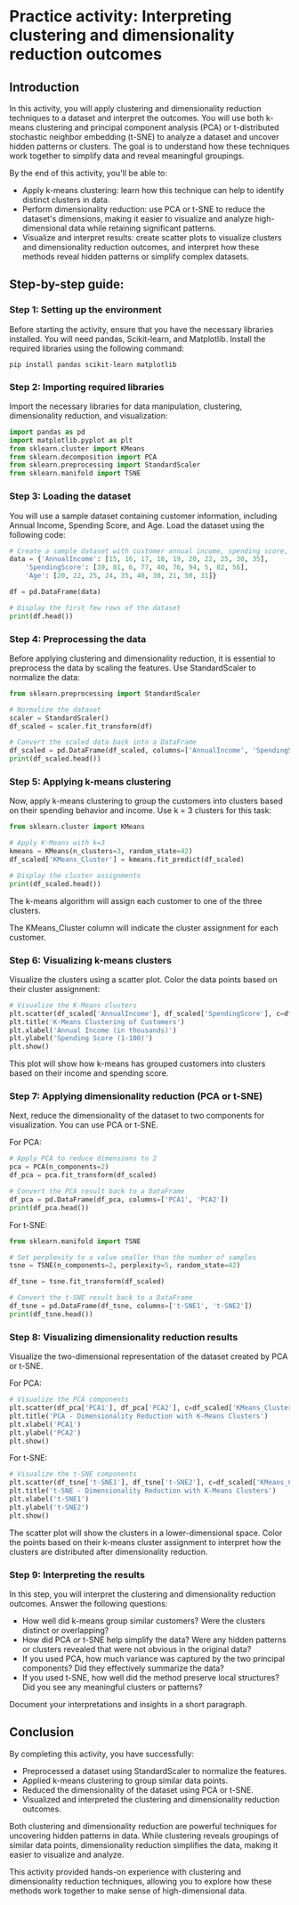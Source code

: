 # Practice activity: Interpreting clustering and dimensionality reduction outcomes

## Introduction

In this activity, you will apply clustering and dimensionality reduction techniques to a dataset and interpret the outcomes. You will use both k-means clustering and principal component analysis (PCA) or t-distributed stochastic neighbor embedding (t-SNE) to analyze a dataset and uncover hidden patterns or clusters. The goal is to understand how these techniques work together to simplify data and reveal meaningful groupings.

By the end of this activity, you'll be able to:

- Apply k-means clustering: learn how this technique can help to identify distinct clusters in data.
- Perform dimensionality reduction: use PCA or t-SNE to reduce the dataset's dimensions, making it easier to visualize and analyze high-dimensional data while retaining significant patterns.
- Visualize and interpret results: create scatter plots to visualize clusters and dimensionality reduction outcomes, and interpret how these methods reveal hidden patterns or simplify complex datasets.

## Step-by-step guide:

### Step 1: Setting up the environment

Before starting the activity, ensure that you have the necessary libraries installed. You will need pandas, Scikit-learn, and Matplotlib. Install the required libraries using the following command:

```
pip install pandas scikit-learn matplotlib
```

### Step 2: Importing required libraries

Import the necessary libraries for data manipulation, clustering, dimensionality reduction, and visualization:

```python
import pandas as pd
import matplotlib.pyplot as plt
from sklearn.cluster import KMeans
from sklearn.decomposition import PCA
from sklearn.preprocessing import StandardScaler
from sklearn.manifold import TSNE
```

### Step 3: Loading the dataset

You will use a sample dataset containing customer information, including Annual Income, Spending Score, and Age. Load the dataset using the following code:

```python
# Create a sample dataset with customer annual income, spending score, and age
data = {'AnnualIncome': [15, 16, 17, 18, 19, 20, 22, 25, 30, 35],
    'SpendingScore': [39, 81, 6, 77, 40, 76, 94, 5, 82, 56],
    'Age': [20, 22, 25, 24, 35, 40, 30, 21, 50, 31]}

df = pd.DataFrame(data)

# Display the first few rows of the dataset
print(df.head())
```

### Step 4: Preprocessing the data

Before applying clustering and dimensionality reduction, it is essential to preprocess the data by scaling the features. Use StandardScaler to normalize the data:

```python
from sklearn.preprocessing import StandardScaler

# Normalize the dataset
scaler = StandardScaler()
df_scaled = scaler.fit_transform(df)

# Convert the scaled data back into a DataFrame
df_scaled = pd.DataFrame(df_scaled, columns=['AnnualIncome', 'SpendingScore', 'Age'])
print(df_scaled.head())
```

### Step 5: Applying k-means clustering

Now, apply k-means clustering to group the customers into clusters based on their spending behavior and income. Use k = 3 clusters for this task:

```python
from sklearn.cluster import KMeans

# Apply K-Means with k=3
kmeans = KMeans(n_clusters=3, random_state=42)
df_scaled['KMeans_Cluster'] = kmeans.fit_predict(df_scaled)

# Display the cluster assignments
print(df_scaled.head())
```

The k-means algorithm will assign each customer to one of the three clusters.

The KMeans_Cluster column will indicate the cluster assignment for each customer.

### Step 6: Visualizing k-means clusters

Visualize the clusters using a scatter plot. Color the data points based on their cluster assignment:

```python
# Visualize the K-Means clusters
plt.scatter(df_scaled['AnnualIncome'], df_scaled['SpendingScore'], c=df_scaled['KMeans_Cluster'], cmap='viridis')
plt.title('K-Means Clustering of Customers')
plt.xlabel('Annual Income (in thousands)')
plt.ylabel('Spending Score (1-100)')
plt.show()
```

This plot will show how k-means has grouped customers into clusters based on their income and spending score.

### Step 7: Applying dimensionality reduction (PCA or t-SNE)

Next, reduce the dimensionality of the dataset to two components for visualization. You can use PCA or t-SNE.

For PCA:

```python
# Apply PCA to reduce dimensions to 2
pca = PCA(n_components=2)
df_pca = pca.fit_transform(df_scaled)

# Convert the PCA result back to a DataFrame
df_pca = pd.DataFrame(df_pca, columns=['PCA1', 'PCA2'])
print(df_pca.head())
```

For t-SNE:

```python
from sklearn.manifold import TSNE

# Set perplexity to a value smaller than the number of samples
tsne = TSNE(n_components=2, perplexity=5, random_state=42)

df_tsne = tsne.fit_transform(df_scaled)

# Convert the t-SNE result back to a DataFrame
df_tsne = pd.DataFrame(df_tsne, columns=['t-SNE1', 't-SNE2'])
print(df_tsne.head())
```

### Step 8: Visualizing dimensionality reduction results

Visualize the two-dimensional representation of the dataset created by PCA or t-SNE.

For PCA:

```python
# Visualize the PCA components
plt.scatter(df_pca['PCA1'], df_pca['PCA2'], c=df_scaled['KMeans_Cluster'], cmap='viridis')
plt.title('PCA - Dimensionality Reduction with K-Means Clusters')
plt.xlabel('PCA1')
plt.ylabel('PCA2')
plt.show()
```

For t-SNE:

```python
# Visualize the t-SNE components
plt.scatter(df_tsne['t-SNE1'], df_tsne['t-SNE2'], c=df_scaled['KMeans_Cluster'], cmap='viridis')
plt.title('t-SNE - Dimensionality Reduction with K-Means Clusters')
plt.xlabel('t-SNE1')
plt.ylabel('t-SNE2')
plt.show()
```

The scatter plot will show the clusters in a lower-dimensional space. Color the points based on their k-means cluster assignment to interpret how the clusters are distributed after dimensionality reduction.

### Step 9: Interpreting the results

In this step, you will interpret the clustering and dimensionality reduction outcomes. Answer the following questions:

- How well did k-means group similar customers? Were the clusters distinct or overlapping?
- How did PCA or t-SNE help simplify the data? Were any hidden patterns or clusters revealed that were not obvious in the original data?
- If you used PCA, how much variance was captured by the two principal components? Did they effectively summarize the data?
- If you used t-SNE, how well did the method preserve local structures? Did you see any meaningful clusters or patterns?

Document your interpretations and insights in a short paragraph.

## Conclusion

By completing this activity, you have successfully:

- Preprocessed a dataset using StandardScaler to normalize the features.
- Applied k-means clustering to group similar data points.
- Reduced the dimensionality of the dataset using PCA or t-SNE.
- Visualized and interpreted the clustering and dimensionality reduction outcomes.

Both clustering and dimensionality reduction are powerful techniques for uncovering hidden patterns in data. While clustering reveals groupings of similar data points, dimensionality reduction simplifies the data, making it easier to visualize and analyze. 

This activity provided hands-on experience with clustering and dimensionality reduction techniques, allowing you to explore how these methods work together to make sense of high-dimensional data.
